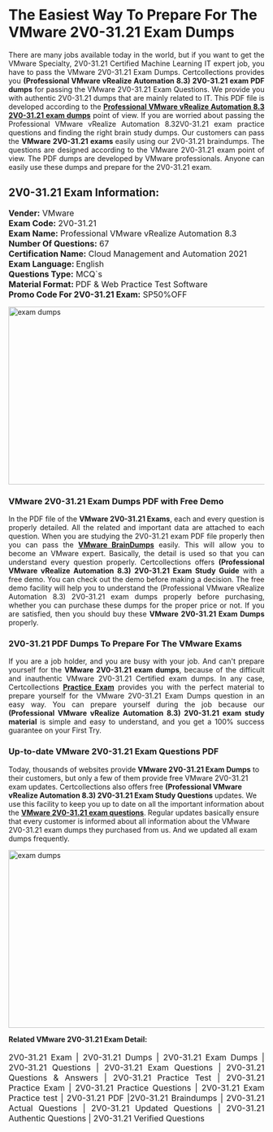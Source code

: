 <h1>The Easiest Way To Prepare For The VMware 2V0-31.21 Exam Dumps</h1> <p style="text-align:justify">There are many jobs available today in the world, but if you want to get the VMware Specialty, 2V0-31.21 Certified Machine Learning IT expert job, you have to pass the VMware 2V0-31.21 Exam Dumps. Certcollections provides you <strong>(Professional VMware vRealize Automation 8.3) 2V0-31.21 exam PDF dumps</strong> for passing the VMware 2V0-31.21 Exam Questions. We provide you with authentic 2V0-31.21 dumps that are mainly related to IT. This PDF file is developed according to the <a href="https://www.certsofficial.com/vmware/2v0-31.21-questions"><strong>Professional VMware vRealize Automation 8.3 2V0-31.21 exam dumps</strong></a> point of view. If you are worried about passing the Professional VMware vRealize Automation 8.32V0-31.21 exam practice questions and finding the right brain study dumps. Our customers can pass the <strong>VMware 2V0-31.21 exams </strong>easily using our 2V0-31.21 braindumps. The questions are designed according to the VMware 2V0-31.21 exam point of view. The PDF dumps are developed by VMware professionals. Anyone can easily use these dumps and prepare for the 2V0-31.21 exam.</p> <h2><strong>2V0-31.21 Exam Information:</strong></h2> <p><span style="font-size:16px"><strong>Vender:</strong> VMware<br /> <strong>Exam Code:</strong> 2V0-31.21<br /> <strong>Exam Name:</strong> Professional VMware vRealize Automation 8.3<br /> <strong>Number Of Questions:</strong> 67<br /> <strong>Certification Name:</strong> Cloud Management and Automation 2021<br /> <strong>Exam Language: </strong>English<br /> <strong>Questions Type:</strong> MCQ`s<br /> <strong>Material Format: </strong>PDF & Web Practice Test Software<br /> <strong>Promo Code For 2V0-31.21 Exam:</strong> SP50%OFF</span></p> <p><a href="https://www.certsofficial.com/vmware/2v0-31.21-questions" rel="no-follow"><img alt="exam dumps" src="https://www.certcollections.com/uploads/content/certsofficial.jpg" style="height:350px; width:750px" /></a></p> <h3><strong>VMware 2V0-31.21 Exam Dumps PDF with Free Demo</strong></h3> <p style="text-align:justify">In the PDF file of the <strong>VMware 2V0-31.21 Exams</strong>, each and every question is properly detailed. All the related and important data are attached to each question. When you are studying the 2V0-31.21 exam PDF file properly then you can pass the <a href="https://www.certsofficial.com/vmware-dumps"><strong>VMware BrainDumps</strong></a> easily. This will allow you to become an VMware expert. Basically, the detail is used so that you can understand every question properly. Certcollections offers <strong>(Professional VMware vRealize Automation 8.3) 2V0-31.21 Exam Study Guide</strong> with a free demo. You can check out the demo before making a decision. The free demo facility will help you to understand the (Professional VMware vRealize Automation 8.3) 2V0-31.21 exam dumps properly before purchasing, whether you can purchase these dumps for the proper price or not. If you are satisfied, then you should buy these <strong>VMware 2V0-31.21 Exam Dumps</strong> properly.</p> <h3><strong>2V0-31.21 PDF Dumps To Prepare For The VMware Exams</strong></h3> <p style="text-align:justify">If you are a job holder, and you are busy with your job. And can't prepare yourself for the <strong>VMware 2V0-31.21 exam dumps</strong>, because of the difficult and inauthentic VMware 2V0-31.21 Certified exam dumps. In any case, Certcollections <strong><a href="https://www.certsofficial.com/">Practice Exam</a></strong> provides you with the perfect material to prepare yourself for the VMware 2V0-31.21 Exam Dumps question in an easy way. You can prepare yourself during the job because our <strong>(Professional VMware vRealize Automation 8.3) 2V0-31.21 exam study material</strong> is simple and easy to understand, and you get a 100% success guarantee on your First Try.</p> <h3><strong>Up-to-date VMware 2V0-31.21 Exam Questions PDF</strong></h3> <p>Today, thousands of websites provide <strong>VMware 2V0-31.21 Exam Dumps</strong> to their customers, but only a few of them provide free VMware 2V0-31.21 exam updates. Certcollections also offers free <strong>(Professional VMware vRealize Automation 8.3) 2V0-31.21 Exam Study Questions</strong> updates. We use this facility to keep you up to date on all the important information about the <a href="https://www.certsofficial.com/vmware/2v0-31.21-questions"><strong>VMware 2V0-31.21 exam questions</strong></a>. Regular updates basically ensure that every customer is informed about all information about the VMware 2V0-31.21 exam dumps they purchased from us. And we updated all exam dumps frequently.</p> <p><a href="https://www.certsofficial.com/vmware/2v0-31.21-questions"><img alt="exam dumps " src="https://www.certcollections.com/uploads/content/certsofficial2.jpg" style="height:350px; width:750px" /></a></p> <p style="text-align:justify"><span style="font-size:14px"><strong>Related VMware 2V0-31.21 Exam Detail:</strong></span><br /> <br /> <span style="font-size:16px">2V0-31.21 Exam | 2V0-31.21 Dumps | 2V0-31.21 Exam Dumps | 2V0-31.21 Questions | 2V0-31.21 Exam Questions | 2V0-31.21 Questions & Answers | 2V0-31.21 Practice Test | 2V0-31.21 Practice Exam | 2V0-31.21 Practice Questions | 2V0-31.21 Exam Practice test | 2V0-31.21 PDF |2V0-31.21 Braindumps | 2V0-31.21 Actual Questions | 2V0-31.21 Updated Questions | 2V0-31.21 Authentic Questions | 2V0-31.21 Verified Questions</span></p>
